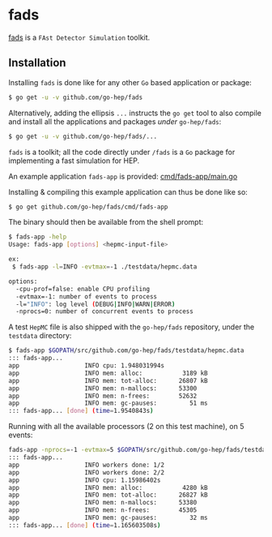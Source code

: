 fads
====

[fads](https://github.com/go-hep/fads) is a `FAst Detector Simulation` toolkit.

## Installation

Installing `fads` is done like for any other `Go` based application or
package:

```sh
$ go get -u -v github.com/go-hep/fads
```

Alternatively, adding the ellipsis `...` instructs the `go get` tool
to also compile and install all the applications and packages *under*
`go-hep/fads`:

```sh
$ go get -u -v github.com/go-hep/fads/...
```

`fads` is a toolkit; all the code directly under `/fads` is a `Go`
package for implementing a fast simulation for HEP.

An example application `fads-app` is provided: [cmd/fads-app/main.go](https://github.com/go-hep/fads/blob/master/cmd/fads-app/main.go)

Installing & compiling this example application can thus be done like
so:

```sh
$ go get github.com/go-hep/fads/cmd/fads-app
```

The binary should then be available from the shell prompt:

```sh
$ fads-app -help
Usage: fads-app [options] <hepmc-input-file>

ex:
 $ fads-app -l=INFO -evtmax=-1 ./testdata/hepmc.data

options:
  -cpu-prof=false: enable CPU profiling
  -evtmax=-1: number of events to process
  -l="INFO": log level (DEBUG|INFO|WARN|ERROR)
  -nprocs=0: number of concurrent events to process
```

A test `HepMC` file is also shipped with the `go-hep/fads` repository,
under the `testdata` directory:

```sh
$ fads-app $GOPATH/src/github.com/go-hep/fads/testdata/hepmc.data
::: fads-app...
app                  INFO cpu: 1.948031994s
app                  INFO mem: alloc:           3189 kB
app                  INFO mem: tot-alloc:      26807 kB
app                  INFO mem: n-mallocs:      53300
app                  INFO mem: n-frees:        52632
app                  INFO mem: gc-pauses:         51 ms
::: fads-app... [done] (time=1.9540843s)
```

Running with all the available processors (2 on this test machine), on
5 events:

```sh
fads-app -nprocs=-1 -evtmax=5 $GOPATH/src/github.com/go-hep/fads/testdata/hepmc.data 
::: fads-app...
app                  INFO workers done: 1/2
app                  INFO workers done: 2/2
app                  INFO cpu: 1.15986402s
app                  INFO mem: alloc:           4280 kB
app                  INFO mem: tot-alloc:      26827 kB
app                  INFO mem: n-mallocs:      53380
app                  INFO mem: n-frees:        45305
app                  INFO mem: gc-pauses:         32 ms
::: fads-app... [done] (time=1.165603508s)
```
